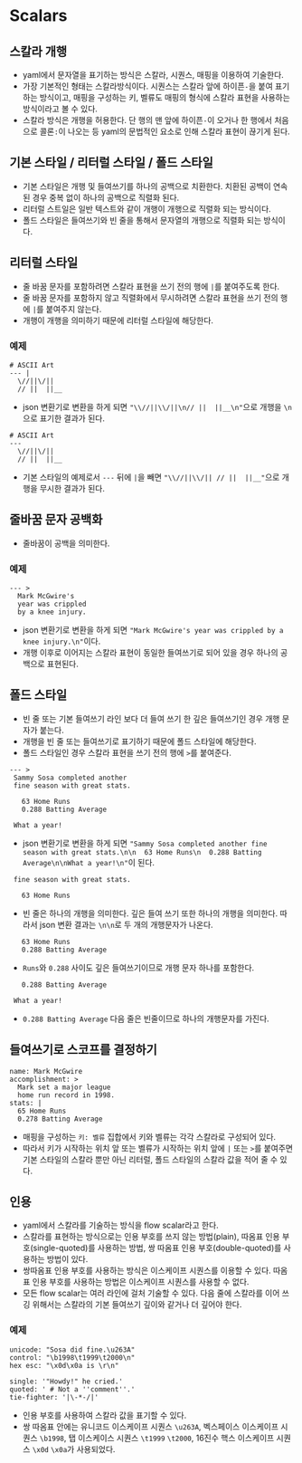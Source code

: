 # Scalars

## 스칼라 개행
- yaml에서 문자열을 표기하는 방식은 스칼라, 시퀀스, 매핑을 이용하여 기술한다.
- 가장 기본적인 형태는 스칼라방식이다. 시퀀스는 스칼라 앞에 하이픈`-`을 붙여 표기하는 방식이고, 매핑을 구성하는 키, 벨류도 매핑의 형식에 스칼라 표현을 사용하는 방식이라고 볼 수 있다.
- 스칼라 방식은 개행을 허용한다. 단 행의 맨 앞에 하이픈`-`이 오거나 한 행에서 처음으로 콜론`:`이 나오는 등 yaml의 문법적인 요소로 인해 스칼라 표현이 끊기게 된다.

## 기본 스타일 / 리터럴 스타일 / 폴드 스타일
- 기본 스타일은 개행 및 들여쓰기를 하나의 공백으로 치환한다. 치환된 공백이 연속된 경우 중복 없이 하나의 공백으로 직렬화 된다.
- 리터럴 스트일은 일반 텍스트와 같이 개행이 개행으로 직렬화 되는 방식이다.
- 폴드 스타일은 들여쓰기와 빈 줄을 통해서 문자열의 개행으로 직렬화 되는 방식이다.

## 리터럴 스타일
- 줄 바꿈 문자를 포함하려면 스칼라 표현을 쓰기 전의 행에 `|`를 붙여주도록 한다.
- 줄 바꿈 문자를 포함하지 않고 직렬화에서 무시하려면 스칼라 표현을 쓰기 전의 행에 `|`를 붙여주지 않는다.
- 개행이 개행을 의미하기 때문에 리터럴 스타일에 해당한다.

### 예제
```
# ASCII Art
--- |
  \//||\/||
  // ||  ||__
```
- json 변환기로 변환을 하게 되면 `"\\//||\\/||\n// ||  ||__\n"`으로 개행을 `\n`으로 표기한 결과가 된다.
```
# ASCII Art
---
  \//||\/||
  // ||  ||__
```
- 기본 스타일의 예제로서 `---` 뒤에 `|`을 빼면 `"\\//||\\/|| // ||  ||__"`으로 개행을 무시한 결과가 된다.

## 줄바꿈 문자 공백화
- 줄바꿈이 공백을 의미한다.

### 예제
```
--- >
  Mark McGwire's
  year was crippled
  by a knee injury.
```
- json 변환기로 변환을 하게 되면 `"Mark McGwire's year was crippled by a knee injury.\n"`이다.
- 개행 이후로 이어지는 스칼라 표현이 동일한 들여쓰기로 되어 있을 경우 하나의 공백으로 표현된다.

## 폴드 스타일
- 빈 줄 또는 기본 들여쓰기 라인 보다 더 들여 쓰기 한 깊은 들여쓰기인 경우 개행 문자가 붙는다.
- 개행을 빈 줄 또는 들여쓰기로 표기하기 때문에 폴드 스타일에 해당한다.
- 폴드 스타일인 경우 스칼라 표현을 쓰기 전의 행에 `>`를 붙여준다.

```
--- >
 Sammy Sosa completed another
 fine season with great stats.

   63 Home Runs
   0.288 Batting Average

 What a year!
```
- json 변환기로 변환을 하게 되면 `"Sammy Sosa completed another fine season with great stats.\n\n  63 Home Runs\n  0.288 Batting Average\n\nWhat a year!\n"`이 된다.
```
 fine season with great stats.

   63 Home Runs
```
- 빈 줄은 하나의 개행을 의미한다. 깊은 들여 쓰기 또한 하나의 개행을 의미한다. 따라서 json 변환 결과는 `\n\n`로 두 개의 개행문자가 나온다.
```
   63 Home Runs
   0.288 Batting Average
```
- `Runs`와 `0.288` 사이도 깊은 들여쓰기이므로 개행 문자 하나를 포함한다.
```
   0.288 Batting Average

 What a year!
```
- `0.288 Batting Average` 다음 줄은 빈줄이므로 하나의 개행문자를 가진다.

## 들여쓰기로 스코프를 결정하기
```
name: Mark McGwire
accomplishment: >
  Mark set a major league
  home run record in 1998.
stats: |
  65 Home Runs
  0.278 Batting Average
```
- 매핑을 구성하는 `키: 벨류` 집합에서 키와 벨류는 각각 스칼라로 구성되어 있다.
- 따라서 키가 시작하는 위치 앞 또는 벨류가 시작하는 위치 앞에 `|` 또는 `>`를 붙여주면 기본 스타일의 스칼라 뿐만 아닌 리터럴, 폴드 스타일의 스칼라 값을 적어 줄 수 있다.

## 인용
- yaml에서 스칼라를 기술하는 방식을 flow scalar라고 한다.
- 스칼라를 표현하는 방식으로는 인용 부호를 쓰지 않는 방법(plain), 따옴표 인용 부호(single-quoted)를 사용하는 방법, 쌍 따옴표 인용 부호(double-quoted)를 사용하는 방법이 있다.
- 쌍따옴표 인용 부호를 사용하는 방식은 이스케이프 시퀀스를 이용할 수 있다. 따옴표 인용 부호를 사용하는 방법은 이스케이프 시퀀스를 사용할 수 없다.
- 모든 flow scalar는 여러 라인에 걸처 기술할 수 있다. 다음 줄에 스칼라를 이어 쓰깅 위해서는 스칼라의 기본 들여쓰기 깊이와 같거나 더 깊어야 한다.

### 예제
```
unicode: "Sosa did fine.\u263A"
control: "\b1998\t1999\t2000\n"
hex esc: "\x0d\x0a is \r\n"

single: '"Howdy!" he cried.'
quoted: ' # Not a ''comment''.'
tie-fighter: '|\-*-/|'
```
- 인용 부호를 사용하여 스칼라 값을 표기할 수 있다.
- 쌍 따옴표 안에는 유니코드 이스케이프 시퀀스 `\u263A`, 벡스페이스 이스케이프 시퀀스 `\b1998`, 탭 이스케이스 시퀀스 `\t1999` `\t2000`, 16진수 핵스 이스케이프 시퀀스 `\x0d` `\x0a`가 사용되었다.

